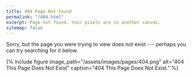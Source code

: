```yaml
---
title: 404 Page Not Found
permalink: "/404.html"
excerpt: Page not found. Your pixels are in another canvas.
sitemap: false
---
```


Sorry, but the page you were trying to view does not exist --- perhaps you can try searching for it below.
<script type="text/javascript">
  var GOOG_FIXURL_LANG = 'en';
  var GOOG_FIXURL_SITE = '{{ site.url }}'
</script>
<script type="text/javascript"
  src="//linkhelp.clients.google.com/tbproxy/lh/wm/fixurl.js">
</script>
{% include figure image_path="/assets/images/pages/404.png" alt="404 This Page Does Not Exist" caption="404 This Page Does Not Exist." %}
